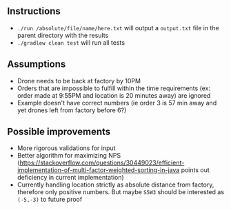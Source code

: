 Instructions
--
- `./run /absolute/file/name/here.txt` will output a `output.txt` file in the parent directory with the results
- `./gradlew clean test` will run all tests

Assumptions
--
- Drone needs to be back at factory by 10PM
- Orders that are impossible to fulfill within the time requirements (ex: order made at 9:55PM and location is 20 minutes away) are ignored
- Example doesn't have correct numbers (ie order 3 is 57 min away and yet drones left from factory before 6?)

Possible improvements
--
- More rigorous validations for input
- Better algorithm for maximizing NPS (https://stackoverflow.com/questions/30449023/efficient-implementation-of-multi-factor-weighted-sorting-in-java points out deficiency in current implementation)
- Currently handling location strictly as absolute distance from factory, therefore only positive numbers. But maybe `S5W3` should be interested as `(-5,-3)` to future proof